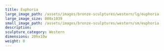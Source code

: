 ```yaml
---
title: Euphoria
large_image_path: /assets/images/bronze-sculptures/western/lg/euphoria.jpg
large_image_size: 800x1039
small_image_path: /assets/images/bronze-sculptures/western/sm/euphoria.jpg
description:
sculpture_category: Western
dimensions: 20hx10w
weight: 0
---
```



